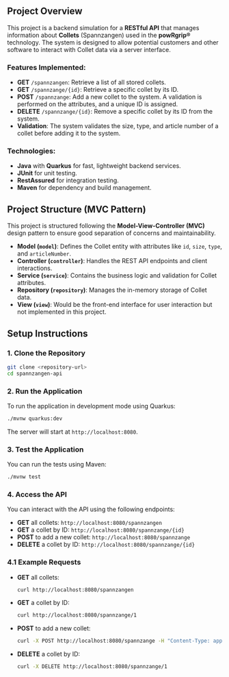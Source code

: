 ## Project Overview

This project is a backend simulation for a **RESTful API** that manages information about **Collets** (Spannzangen) used in the **powRgrip®** technology. The system is designed to allow potential customers and other software to interact with Collet data via a server interface.

### Features Implemented:
- **GET** `/spannzangen`: Retrieve a list of all stored collets.
- **GET** `/spannzange/{id}`: Retrieve a specific collet by its ID.
- **POST** `/spannzange`: Add a new collet to the system. A validation is performed on the attributes, and a unique ID is assigned.
- **DELETE** `/spannzange/{id}`: Remove a specific collet by its ID from the system.
- **Validation**: The system validates the size, type, and article number of a collet before adding it to the system.

### Technologies:
- **Java** with **Quarkus** for fast, lightweight backend services.
- **JUnit** for unit testing.
- **RestAssured** for integration testing.
- **Maven** for dependency and build management.

## Project Structure (MVC Pattern)

This project is structured following the **Model-View-Controller (MVC)** design pattern to ensure good separation of concerns and maintainability.

- **Model (`model`)**: Defines the Collet entity with attributes like `id`, `size`, `type`, and `articleNumber`.
- **Controller (`controller`)**: Handles the REST API endpoints and client interactions.
- **Service (`service`)**: Contains the business logic and validation for Collet attributes.
- **Repository (`repository`)**: Manages the in-memory storage of Collet data.
- **View (`view`)**: Would be the front-end interface for user interaction but not implemented in this project.

## Setup Instructions

### 1. Clone the Repository

```bash
git clone <repository-url>
cd spannzangen-api
```

### 2. Run the Application

To run the application in development mode using Quarkus:
    
```bash
./mvnw quarkus:dev
```

The server will start at `http://localhost:8080`.

### 3. Test the Application

You can run the tests using Maven:

```bash
./mvnw test
```

### 4. Access the API

You can interact with the API using the following endpoints:

- **GET** all collets: `http://localhost:8080/spannzangen`
- **GET** a collet by ID: `http://localhost:8080/spannzange/{id}`
- **POST** to add a new collet: `http://localhost:8080/spannzange`
- **DELETE** a collet by ID: `http://localhost:8080/spannzange/{id}`

### 4.1 Example Requests

- **GET** all collets:
    ```bash
    curl http://localhost:8080/spannzangen
    ```
- **GET** a collet by ID:
    ```bash
    curl http://localhost:8080/spannzange/1
    ```
- **POST** to add a new collet:
    ```bash
    curl -X POST http://localhost:8080/spannzange -H "Content-Type: application/json" -d '{"size": 6, "type": "MB", "articleNumber": "1234.56789"}'
    ```
- **DELETE** a collet by ID:
    ```bash
    curl -X DELETE http://localhost:8080/spannzange/1
    ```